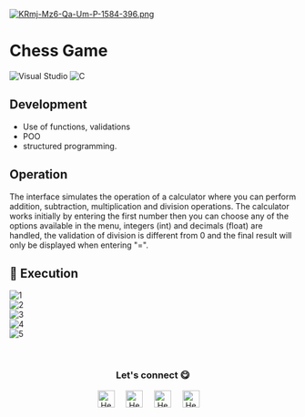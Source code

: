 [![KRmj-Mz6-Qa-Um-P-1584-396.png](https://i.postimg.cc/HkXSSH13/KRmj-Mz6-Qa-Um-P-1584-396.png)](https://postimg.cc/Yv2f959m)

<h1>Chess Game</h1>

![Visual Studio](https://img.shields.io/badge/Visual%20Studio-5C2D91.svg?style=for-the-badge&logo=visual-studio&logoColor=white) 
![C](https://img.shields.io/badge/c-%2300599C.svg?style=for-the-badge&logo=c&logoColor=white)

## Development
- Use of functions, validations 
- POO
- structured programming.

## Operation 
The interface simulates the operation of a calculator where you can perform addition, subtraction, multiplication and division operations. 
The calculator works initially by entering the first number then you can choose any of the options available in the menu, integers (int) and decimals (float) are handled, the validation of division is different from 0 and the final result will only be displayed when entering "=".

## 🔭 Execution 

![1](https://user-images.githubusercontent.com/117414953/217949937-e7033ec6-6d9e-4515-8805-80ff8b2256e1.jpg)</br>
![2](https://user-images.githubusercontent.com/117414953/217949949-9b2c1a81-87c5-449e-81ef-40d1c9b0ab2f.jpg)</br>
![3](https://user-images.githubusercontent.com/117414953/217949955-1599d166-6005-47b7-9a6a-6a4c6cda3c47.jpg)</br>
![4](https://user-images.githubusercontent.com/117414953/217949998-127bf8a2-01fc-4fe1-abac-f20a0b5f07ee.jpg)</br>
![5](https://user-images.githubusercontent.com/117414953/217950021-3aad1529-71e0-4b76-9d4b-e8b441a28fdf.jpg)</br>

<br>
<div align="center">
<h3 align="center">Let's connect 😋</h3>
</div>
<p align="center">
<a href="https://www.linkedin.com/in/jjosemoreno24" target="blank">
<img align="center" width="30px" alt="Hector's LinkedIn" src="https://www.vectorlogo.zone/logos/linkedin/linkedin-icon.svg"/></a> &nbsp; &nbsp;
<a href="https://twitter.com" target="blank">
<img align="center" width="30px" alt="Hector's Twitter" src="https://www.vectorlogo.zone/logos/twitter/twitter-official.svg"/></a> &nbsp; &nbsp;
<a href="https://www.twitch.tv" target="blank">
<img align="center" width="30px" alt="Hector's Twitch" src="https://www.vectorlogo.zone/logos/twitch/twitch-icon.svg"/></a> &nbsp; &nbsp;
<a href="https://www.youtube.com" target="blank">
<img align="center" width="30px" alt="Hector's Youtube" src="https://www.vectorlogo.zone/logos/youtube/youtube-icon.svg"/></a> &nbsp; &nbsp;
</p>
